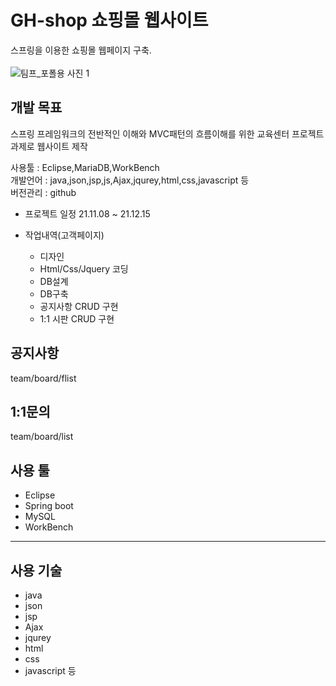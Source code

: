 # GH-shop 쇼핑몰 웹사이트

스프링을 이용한 쇼핑몰 웹페이지 구축.<br><br>
![팀프_포폴용 사진 1](https://user-images.githubusercontent.com/65275693/150911770-24558ad5-5afc-4c88-857f-765533b50a53.png)

## 개발 목표

스프링 프레임워크의 전반적인 이해와 MVC패턴의 흐름이해를 위한 교육센터 프로젝트 과제로 웹사이트 제작

사용툴 : Eclipse,MariaDB,WorkBench<br>
개발언어 : java,json,jsp,js,Ajax,jqurey,html,css,javascript 등<br>
버전관리 : github<br>

- 프로젝트 일정 
21.11.08 ~ 21.12.15

- 작업내역(고객페이지)
   - 디자인
   - Html/Css/Jquery 코딩
   - DB설계
   - DB구축
   - 공지사항 CRUD 구현
   - 1:1 시판 CRUD 구현


## 공지사항
team/board/flist

## 1:1문의
team/board/list

## 사용 툴

- Eclipse
- Spring boot
- MySQL
- WorkBench
---
## 사용 기술

- java
- json
- jsp
- Ajax
- jqurey
- html
- css
- javascript 등

